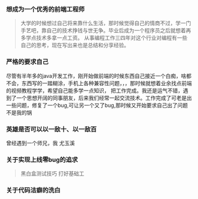 ### 想成为一个优秀的前端工程师
> 大学的时候想过自己将来靠什么生活，那时候觉得自己的情商不过，学一门手艺吧，靠自己的技术挣钱与世无争。毕业后成为一个程序员之后就想着再多学点技术多拿一点工资。
从事编程工作三四年对这个行业对编程有一些自己的思考，现在写出来也是总结和分享经验。

### 严格的要求自己
尽管有半年多的java开发工作，刚开始做前端的时候东西自己接近一个白痴，啥都不会，东西写的一踏糊涂，手机上各种兼容性问题，，，那时候就想着业余找点前端的视频教程学学，希望自己能多学一点知识，
把工作完成。我还是运气不错，遇到了一个思想开阔的同事朋友，后来我们经常一起交流技术。工作完成了可老是出一些问题，修复了一个bug,可让另一个又了bug,那时候又开始要求自己出了问题不是我的锅


### 英雄是否可以以一敌十、以一敌百
曾经遇到一个师兄，我
尤玉溪



### 关于实现上线零bug的追求
> 黑白盒测试技巧
> 打好基础工

### 关于代码洁癖的洗白

